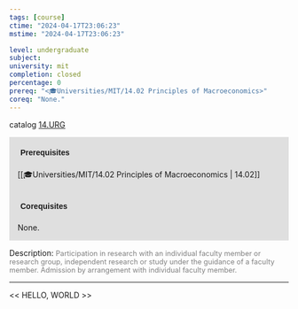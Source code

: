 ```yaml
---
tags: [course]
ctime: "2024-04-17T23:06:23"
mstime: "2024-04-17T23:06:23"

level: undergraduate
subject: 
university: mit
completion: closed
percentage: 0
prereq: "<🎓Universities/MIT/14.02 Principles of Macroeconomics>"
coreq: "None."
---
```


catalog [14.URG](http://student.mit.edu/catalog/m14b.html#14.URG)

<span style="display: block; padding: 15px; background-color: rgb(100, 100, 100, 0.2);"><font id="m_prereq990_0" style="display: block; font-family: Arial, sans-serif; font-weight: bold; padding: 5px">Prerequisites</font><br><span id="prereq990_0">[[🎓Universities/MIT/14.02 Principles of Macroeconomics | 14.02]]</span></span>
<span style="display: block; padding: 15px; background-color: rgb(100, 100, 100, 0.2);"><font id="m_coreq990_0" style="display: block; font-family: Arial, sans-serif; font-weight: bold; padding: 5px">Corequisites</font><br><span id="coreq990_0">None.</span></span>

<font style="">Description:</font>
<font style="color: grey; font-size: 0.8rem;">Participation in research with an individual faculty member or research group, independent research or study under the guidance of a faculty member. Admission by arrangement with individual faculty member.</font>



---

<< HELLO, WORLD >>
